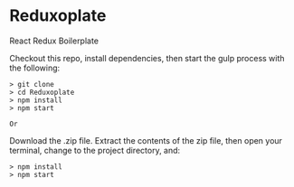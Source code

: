 # Reduxoplate
React Redux Boilerplate


Checkout this repo, install dependencies, then start the gulp process with the following:

    > git clone 
    > cd Reduxoplate
    > npm install
    > npm start
    
    Or 

Download the .zip file. Extract the contents of the zip file, then open your terminal, change to the project directory, and:

    > npm install
    > npm start
